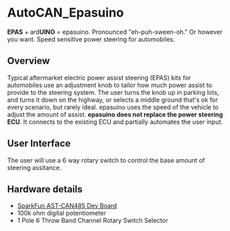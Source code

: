 # AutoCAN_Epasuino

**EPAS** + ard**UINO** = epasuino. Pronounced "eh-puh-sween-oh." Or however you want. Speed sensitive power steering for automobiles.

## Overview
Typical aftermarket electric power assist steering (EPAS) kits for automobiles use an adjustment knob to tailor how much power assist to provide to the steering system. The user turns the knob up in parking lots, and turns it down on the highway, or selects a middle ground that's ok for every scenario, but rarely ideal. epasuino uses the speed of the vehicle to adjust the amount of assist. **epasuino does not replace the power steering ECU**. It connects to the existing ECU and partially automates the user input.

## User Interface
The user will use a 6 way rotary switch to control the base amount of steering assitance.

## Hardware details
* [SparkFun AST-CAN485 Dev Board](https://www.sparkfun.com/products/14483)
* 100k ohm digital potentiometer
* 1 Pole 6 Throw Band Channel Rotary Switch Selector

